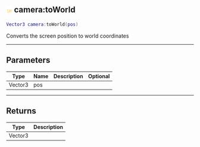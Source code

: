 ## ![shared](.gitbook/assets/shared.png) camera:toWorld


```lua
Vector3 camera:toWorld(pos)
```

Converts the screen position to world coordinates


------
## Parameters

| Type   | Name | Description              | Optional |
| ------ | ---- | ------------------------ | -------: |
| Vector3 | pos |  |  |

------
## Returns

| Type | Description |
| ---- | ----------: |
| Vector3 |  |

